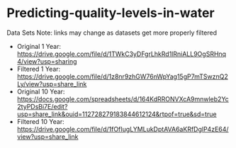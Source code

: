 # Predicting-quality-levels-in-water
Data Sets
Note: links may change as datasets get more properly filtered

* Original 1 Year: https://drive.google.com/file/d/1TWkC3yDFgrLhkRd1lRniALL9OgSRHnq4/view?usp=sharing
* Filtered 1 Year: https://drive.google.com/file/d/1z8nr9zhGW76nWpYag15gP7mTSwznQ2Ly/view?usp=share_link
* Original 10 Year: https://docs.google.com/spreadsheets/d/164KdRRONVXcA9mnwleb2Yc2tyPDsBi7E/edit?usp=share_link&ouid=112728279183844612124&rtpof=true&sd=true
* Filtered 10 Year: https://drive.google.com/file/d/1fOfIugLYMLukDptAVA6aKRfDglP4zE64/view?usp=share_link
